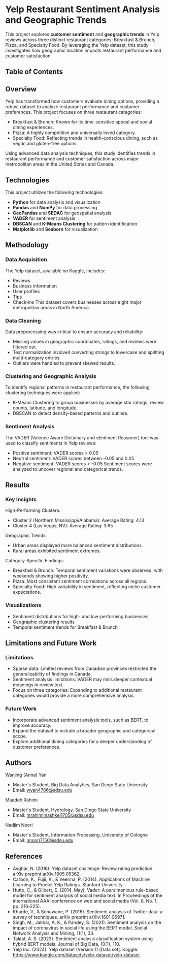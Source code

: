 # Yelp Restaurant Sentiment Analysis and Geographic Trends
This project explores **customer sentiment** and **geographic trends** in Yelp reviews across three distinct restaurant categories: Breakfast & Brunch, Pizza, and Specialty Food. By leveraging the Yelp dataset, this study investigates how geographic location impacts restaurant performance and customer satisfaction.

## Table of Contents
## Overview
Yelp has transformed how customers evaluate dining options, providing a robust dataset to analyze restaurant performance and customer preferences. This project focuses on three restaurant categories:

- Breakfast & Brunch: Known for its time-sensitive appeal and social dining experiences.
- Pizza: A highly competitive and universally loved category.
- Specialty Food: Reflecting trends in health-conscious dining, such as vegan and gluten-free options.
  
Using advanced data analysis techniques, this study identifies trends in restaurant performance and customer satisfaction across major metropolitan areas in the United States and Canada.

## Technologies
This project utilizes the following technologies:

- **Python** for data analysis and visualization
- **Pandas** and **NumPy** for data processing
- **GeoPandas** and **SEDAC** for geospatial analysis
- **VADER** for sentiment analysis
- **DBSCAN** and **K-Means Clustering** for pattern identification
- **Matplotlib** and **Seaborn** for visualization

## Methodology
### Data Acquisition
The Yelp dataset, available on Kaggle, includes:
- Reviews
- Business information
- User profiles
- Tips
- Check-ins
This dataset covers businesses across eight major metropolitan areas in North America.

### Data Cleaning
Data preprocessing was critical to ensure accuracy and reliability:
- Missing values in geographic coordinates, ratings, and reviews were filtered out.
- Text normalization involved converting strings to lowercase and splitting multi-category entries.
- Outliers were handled to prevent skewed results.

### Clustering and Geographic Analysis
To identify regional patterns in restaurant performance, the following clustering techniques were applied:

- K-Means Clustering to group businesses by average star ratings, review counts, latitude, and longitude.
- DBSCAN to detect density-based patterns and outliers.

### Sentiment Analysis
The VADER (Valence Aware Dictionary and sEntiment Reasoner) tool was used to classify sentiments in Yelp reviews:

- Positive sentiment: VADER scores > 0.05
- Neutral sentiment: VADER scores between -0.05 and 0.05
- Negative sentiment: VADER scores < -0.05
Sentiment scores were analyzed to uncover regional and categorical trends.

## Results
### Key Insights
High-Performing Clusters:
- Cluster 2 (Northern Mississippi/Alabama): Average Rating: 4.13
- Cluster 4 (Las Vegas, NV): Average Rating: 3.65
  
Geographic Trends:
- Urban areas displayed more balanced sentiment distributions.
- Rural areas exhibited sentiment extremes.

Category-Specific Findings:
- Breakfast & Brunch: Temporal sentiment variations were observed, with weekends showing higher positivity.
- Pizza: Most consistent sentiment correlations across all regions.
- Specialty Food: High variability in sentiment, reflecting niche customer expectations.

### Visualizations
- Sentiment distributions for high- and low-performing businesses
- Geographic clustering results
- Temporal sentiment trends for Breakfast & Brunch

## Limitations and Future Work
### Limitations
- Sparse data: Limited reviews from Canadian provinces restricted the generalizability of findings in Canada.
- Sentiment analysis limitations: VADER may miss deeper contextual meanings in review text.
- Focus on three categories: Expanding to additional restaurant categories would provide a more comprehensive analysis.

### Future Work
- Incorporate advanced sentiment analysis tools, such as BERT, to improve accuracy.
- Expand the dataset to include a broader geographic and categorical scope.
- Explore additional dining categories for a deeper understanding of customer preferences.

## Authors
Wanjing (Anna) Yan
- Master's Student, Big Data Analytics, San Diego State University
- Email: wyan4786@sdsu.edu

Maedeh Rahimi
- Master's Student, Hydrology, San Diego State University
- Email: mrahimimashkel1705@sdsu.edu

Nadjim Noori
- Master's Student, Information Processing, University of Cologne
- Email: nnoori7150@sdsu.edu
  
## References
- Asghar, N. (2016). Yelp dataset challenge: Review rating prediction. arXiv preprint arXiv:1605.05362.
- Carbon, K., Fujii, K., & Veerina, P. (2014). Applications of Machine Learning to Predict Yelp Ratings. Stanford University.
- Hutto, C., & Gilbert, E. (2014, May). Vader: A parsimonious rule-based model for sentiment analysis of social media text. In Proceedings of the international AAAI conference on web and social media (Vol. 8, No. 1, pp. 216-225).
- Kharde, V., & Sonawane, P. (2016). Sentiment analysis of Twitter data: a survey of techniques. arXiv preprint arXiv:1601.06971.
- Singh, M., Jakhar, A. K., & Pandey, S. (2021). Sentiment analysis on the impact of coronavirus in social life using the BERT model. Social Network Analysis and Mining, 11(1), 33.
- Talaat, A. S. (2023). Sentiment analysis classification system using hybrid BERT models. Journal of Big Data, 10(1), 110.
- Yelp Inc. (2024). Yelp dataset (Version 1) [Data set]. Kaggle. https://www.kaggle.com/datasets/yelp-dataset/yelp-dataset

